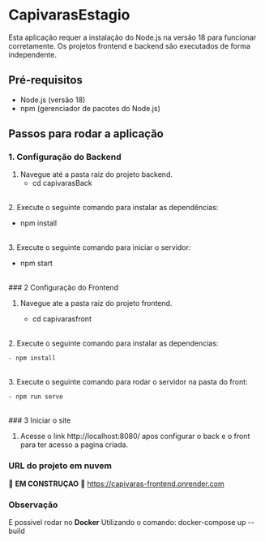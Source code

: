 # CapivarasEstagio

Esta aplicação requer a instalação do Node.js na versão 18 para funcionar corretamente. Os projetos frontend e backend são executados de forma independente.

## Pré-requisitos

- Node.js (versão 18)
- npm (gerenciador de pacotes do Node.js)

## Passos para rodar a aplicação

### 1. Configuração do Backend

1. Navegue até a pasta raiz do projeto backend.
   - cd capivarasBack
<br>
2. Execute o seguinte comando para instalar as dependências:

   - npm install
<br>
3. Execute o seguinte comando para iniciar o servidor:
   
   - npm start
<br>
### 2 Configuração do Frontend

1. Navegue ate a pasta raiz do projeto frontend.
    
    - cd capivarasfront
<br>
2. Execute o seguinte comando para instalar as dependencias:

    - npm install
<br>
3. Execute o seguinte comando para rodar o servidor na pasta do front:

    - npm run serve
<br>
### 3 Iniciar o site

 1. Acesse o link http://localhost:8080/ apos configurar o back e o front para ter acesso a pagina criada.

### URL do projeto em nuvem
:hammer: **EM CONSTRUÇAO** :hammer:
https://capivaras-frontend.onrender.com

### Observação
E possivel rodar no **Docker** Utilizando o comando:
    docker-compose up --build
